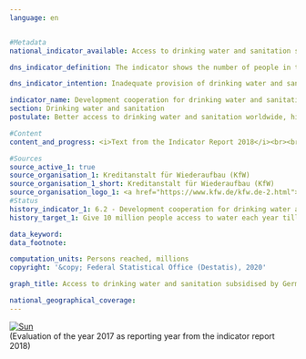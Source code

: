 ```yaml
---                   
language: en                   


#Metadata                   
national_indicator_available: Access to drinking water and sanitation subsidised by Germany                   

dns_indicator_definition: The indicator shows the number of people in the respective reference year who received new or improved access to drinking water and sanitation as a result of German support.                   

dns_indicator_intention: Inadequate provision of drinking water and sanitary facilities has far-reaching consequences for human nutrition and health. The goal of the Federal Government is therefore to give ten million people worldwide access to drinking water and sanitation each year up to 2030 with German support.                   

indicator_name: Development cooperation for drinking water and sanitation                   
section: Drinking water and sanitation                   
postulate: Better access to drinking water and sanitation worldwide, higher (safer) quality sanitation worldwide, higher (safer) quality                   

#Content                    
content_and_progress: <i>Text from the Indicator Report 2018</i><br><br>This indicator is based on information provided by the KfW (the state-owned development bank). In this case, it is based exclusively on the planned scope of new financing commitments for projects regarding drinking water and sanitation at the time of submission of the programme proposal to the Federal Ministry for Economic Cooperation and Development. On this basis, the KfW estimates the number of people who will in future (i.e. after the implementation of these planned projects) receive new or improved access to drinking water and sanitation. The funding announced by the KfW includes subsidies and loans, refinanced from the Federal Budget, and internal market funds. The recipients are generally developing and emerging countries, which means that this indicator is related to indicator 17.1.<br><br>Due to the data structure, there is a slight overestimation (in the low single-digit percentage range) of the number of people who will have received new or improved access to drinking water and sanitation. Thus, according to the classification of the Organisation for Economic Co-operation and Development (OECD), waste disposal and recycling projects are also counted as drinking water and sanitation projects.<br><br>Concrete estimates of the extent to which the planned figures are achieved, that is, whether the goal has been exceeded or the number of people reached is less than envisaged, can be made only after the relevant infrastructures have been put into operation.<br><br>Follow-up projects are evaluated as independent projects. However, if the target group of the follow-up project is identical to that of the original project, it is taken into account only once to avoid duplicate counting. Only in duly substantiated exceptional cases is it permitted to count the target group twice, for example, in scenarios where installations previously funded by the KfW are being repaired following violent confrontations or the destruction of infrastructure.<br><br>Besides the KfW, there are additional stakeholders in Germany (e.g. Deutsche Gesellschaft für Internationale Zusammenarbeit GmbH, the Länder, private stakeholders), who support access to drinking water and sanitation in developing and emerging countries. The indicator therefore records only a part of the German development cooperation in the drinking water and sanitation sector. Over the past five years, the KfW’s share of total German development cooperation in the water sector has fallen steadily. In 2012 the share was 96.0&nbsp;%, while in 2016 it fell to 78.0&nbsp;%.<br><br>In previous years, the planned numbers of people who were to receive access to drinking water and sanitation with German support were always just above the set goal of ten million people. Exceptions are the years 2014 and 2017. In 2014 this was due to a nationwide programme in Mexico which, according to KfW estimates, reached considerably more people than expected. The increase in 2017 can be explained by an almost threefold increase in new financing commitments compared with 2016. If the trend recorded over the last four years is maintained, the goal will continue to be met. However, the possibility of major fluctuations due to the diverse nature of the projects cannot be ruled out in the future.                   

#Sources
source_active_1: true                           
source_organisation_1: Kreditanstalt für Wiederaufbau (KfW)                           
source_organisation_1_short: Kreditanstalt für Wiederaufbau (KfW)                           
source_organisation_logo_1: <a href="https://www.kfw.de/kfw.de-2.html"><img src="https://g205sdgs.github.io/sdg-indicators/public/LogosEn/kfw.png" alt="Logo Kreditanstalt für Wiederaufbau (KfW)" title="Click here to visit the homepage of the organization" /></a>
#Status                   
history_indicator_1: 6.2 - Development cooperation for drinking water and sanitation                   
history_target_1: Give 10 million people access to water each year till 2030 

data_keyword:                    
data_footnote:                    

computation_units: Persons reached, millions                   
copyright: '&copy; Federal Statistical Office (Destatis), 2020'                   

graph_title: Access to drinking water and sanitation subsidised by Germany                   

national_geographical_coverage:                    
---
```

<div>                           
  <div class="my-header">                           
    <a href="https://sustainabledevelopment-deutschland.github.io/en/status/"><img src="https://g205sdgs.github.io/sdg-indicators/public/Wettersymbole/Sonne.png" title="If the trend continues, the target value will be met or the difference between the target value and the current value will be less than 5&nbsp;%" alt="Sun" />                           
    </a>                           
  </div>
  <div class="my-header-note">
    <span>(Evaluation of the year 2017 as reporting year from the indicator report 2018)</span>
  </div>                           
</div>